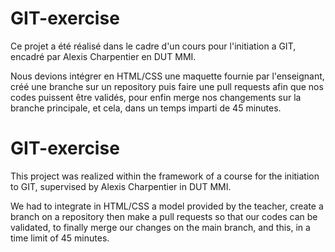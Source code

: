 # GIT-exercise
Ce projet a été réalisé dans le cadre d'un cours pour l'initiation a GIT, encadré par Alexis Charpentier en DUT MMI.

Nous devions intégrer en HTML/CSS une maquette fournie par l'enseignant, créé une branche sur un repository puis faire une pull requests afin que nos codes puissent être validés, pour enfin merge nos changements sur la branche principale, et cela, dans un temps imparti de 45 minutes. 

# GIT-exercise
This project was realized within the framework of a course for the initiation to GIT, supervised by Alexis Charpentier in DUT MMI.

We had to integrate in HTML/CSS a model provided by the teacher, create a branch on a repository then make a pull requests so that our codes can be validated, to finally merge our changes on the main branch, and this, in a time limit of 45 minutes. 
